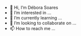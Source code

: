 - 👋 Hi, I’m Débora Soares
- 👀 I’m interested in ...
- 🌱 I’m currently learning ...
- 💞️ I’m looking to collaborate on ...
- 📫 How to reach me ...

<!---
deborasoaresc/deborasoaresc is a ✨ special ✨ repository because its `README.md` (this file) appears on your GitHub profile.
You can click the Preview link to take a look at your changes.
--->
